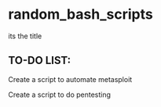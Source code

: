 # random_bash_scripts
its the title
## TO-DO LIST:
Create a script to automate metasploit

Create a script to do pentesting
